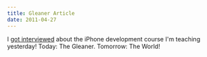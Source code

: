 ```yaml
---
title: Gleaner Article
date: 2011-04-27
---
```


I [got interviewed](http://nbbusinessjournal.canadaeast.com/gleaner/article/1401273) about the iPhone development course I'm teaching yesterday! Today: The Gleaner. Tomorrow: The World!
